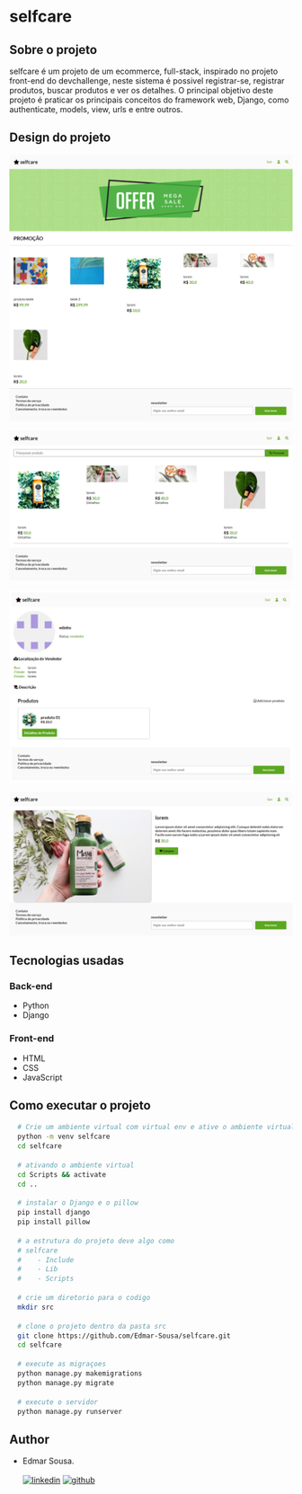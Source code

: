 # selfcare

## Sobre o projeto
selfcare é um projeto de um ecommerce, full-stack, inspirado no projeto front-end do devchallenge,
neste sistema é possivel registrar-se, registrar produtos, buscar produtos e ver os detalhes. O principal
objetivo deste projeto é praticar os principais conceitos do framework web, Django, como authenticate, models, 
view, urls e entre outros.

## Design do projeto
![index](https://github.com/Edmar-Sousa/selfcare/blob/master/gitimage/index.png)

![search](https://github.com/Edmar-Sousa/selfcare/blob/master/gitimage/search-products.png)

![profile](https://github.com/Edmar-Sousa/selfcare/blob/master/gitimage/profile.png)

![details](https://github.com/Edmar-Sousa/selfcare/blob/master/gitimage/product-details.png)

## Tecnologias usadas

### Back-end
- Python
- Django

### Front-end
- HTML
- CSS
- JavaScript

## Como executar o projeto
```bash
  # Crie um ambiente virtual com virtual env e ative o ambiente virtual, no windows o seguite comando
  python -m venv selfcare
  cd selfcare
  
  # ativando o ambiente virtual
  cd Scripts && activate
  cd ..
  
  # instalar o Django e o pillow
  pip install django
  pip install pillow
  
  # a estrutura do projeto deve algo como
  # selfcare
  #    - Include
  #    - Lib
  #    - Scripts
  
  # crie um diretorio para o codigo
  mkdir src
  
  # clone o projeto dentro da pasta src
  git clone https://github.com/Edmar-Sousa/selfcare.git
  cd selfcare
  
  # execute as migraçoes
  python manage.py makemigrations
  python manage.py migrate
  
  # execute o servidor
  python manage.py runserver

```

## Author
- Edmar Sousa. <br><br>
[![linkedin](https://img.shields.io/badge/LinkedIn-0077B5?style=for-the-badge&logo=linkedin&logoColor=white)](https://www.linkedin.com/in/edmar-sousa-9666b0201/)
[![github](https://img.shields.io/badge/GitHub-100000?style=for-the-badge&logo=github&logoColor=white)](https://github.com/Edmar-Sousa)
